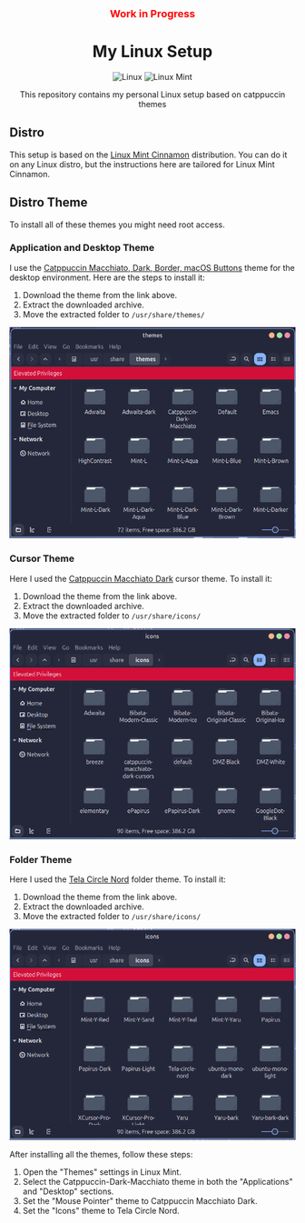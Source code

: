 <div align="center">

<p style="color: red; font-weight: bold; font-size: 18px;">Work in Progress</p>

# My Linux Setup

![Linux](https://img.shields.io/badge/Linux-000000?style=for-the-badge&logo=linux&logoColor=white)
![Linux Mint](https://img.shields.io/badge/Linux%20Mint-87CF3E?style=for-the-badge&logo=linux-mint&logoColor=white)

This  repository contains my personal Linux setup based on catppuccin themes

</div>

## Distro
This setup is based on the [Linux Mint Cinnamon](https://linuxmint.com/download.php) distribution. You can do it on any Linux distro, but the instructions here are tailored for Linux Mint Cinnamon.

## Distro Theme
To install all of these themes you might need root access.
### Application and Desktop Theme
I use the [Catppuccin Macchiato, Dark, Border, macOS Buttons](https://www.gnome-look.org/p/1715554/) theme for the desktop environment. Here are the steps to install it:
1. Download the theme from the link above.
2. Extract the downloaded archive.
3. Move the extracted folder to `/usr/share/themes/`

![Distro Theme](image/distro/desktop.png)

### Cursor Theme
Here I used the [Catppuccin Macchiato Dark](https://github.com/catppuccin/cursors) cursor theme. To install it:
1. Download the theme from the link above.
2. Extract the downloaded archive.
3. Move the extracted folder to `/usr/share/icons/`

![Cursor Theme](image/distro/cursor.png)

### Folder Theme
Here I used the [Tela Circle Nord](https://www.gnome-look.org/p/1359276/) folder theme. To install it:
1. Download the theme from the link above.
2. Extract the downloaded archive.
3. Move the extracted folder to `/usr/share/icons/`

![Folder Theme](image/distro/folder.png)

After installing all the themes, follow these steps:
1. Open the "Themes" settings in Linux Mint.
2. Select the Catppuccin-Dark-Macchiato theme in both the "Applications" and "Desktop" sections.
3. Set the "Mouse Pointer" theme to Catppuccin Macchiato Dark.
4. Set the "Icons" theme to Tela Circle Nord.


